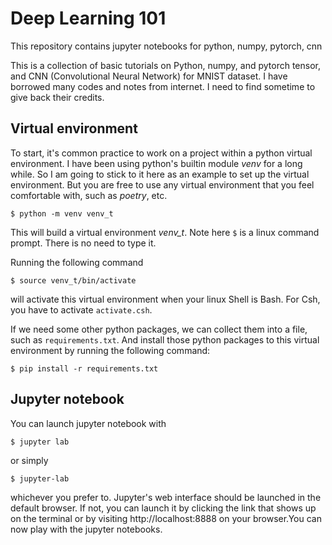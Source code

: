 # Deep Learning 101
This repository contains jupyter notebooks for python, numpy, pytorch, cnn

This is a collection of basic tutorials on Python, numpy, and pytorch tensor, and CNN (Convolutional Neural Network) for MNIST dataset. I have borrowed many codes and notes from internet. I need to find sometime to give back their credits.

## Virtual environment

To start, it's common practice to work on a project within a python virtual environment. I have been using python's builtin module *venv* for a long while. So I am going to stick to it here as an example to set up the virtual environment. But you are free to use any virtual environment that you feel comfortable with, such as *poetry*, etc. 
```
$ python -m venv venv_t
```
This will build a virtual environment *venv_t*. Note here `$` is a linux command prompt. There is no need to type it. 

Running the following command
```
$ source venv_t/bin/activate
```
will activate this virtual environment when your linux Shell is Bash. For Csh, you have to activate `activate.csh`.

If we need some other python packages, we can collect them into a file, such as `requirements.txt`. And install those python packages to this virtual environment by running the following command:
```
$ pip install -r requirements.txt
```

## Jupyter notebook
You can launch jupyter notebook with 
```
$ jupyter lab
```
or simply
```
$ jupyter-lab
```
whichever you prefer to. Jupyter's web interface should be launched in the default browser. If not, you can launch it by clicking the link that shows up on the terminal or by visiting http://localhost:8888 on your browser.You can now play with the jupyter notebooks.
